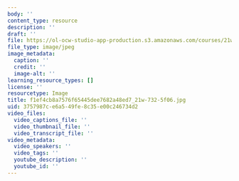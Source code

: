 ```yaml
---
body: ''
content_type: resource
description: ''
draft: ''
file: https://ol-ocw-studio-app-production.s3.amazonaws.com/courses/21w-732-5-introduction-to-technical-communication-explorations-in-scientific-and-technical-writing-fall-2006/f1ef4cb8a7576f65445dee7682a48ed7_21w-732-5f06.jpg
file_type: image/jpeg
image_metadata:
  caption: ''
  credit: ''
  image-alt: ''
learning_resource_types: []
license: ''
resourcetype: Image
title: f1ef4cb8a7576f65445dee7682a48ed7_21w-732-5f06.jpg
uid: 3757987c-e6a5-49fe-8c35-e00c246734d2
video_files:
  video_captions_file: ''
  video_thumbnail_file: ''
  video_transcript_file: ''
video_metadata:
  video_speakers: ''
  video_tags: ''
  youtube_description: ''
  youtube_id: ''
---
```

